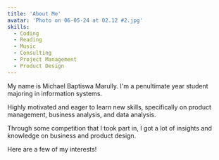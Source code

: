 ```yaml
---
title: 'About Me'
avatar: 'Photo on 06-05-24 at 02.12 #2.jpg'
skills:
  - Coding
  - Reading
  - Music
  - Consulting
  - Project Management
  - Product Design
---
```


My name is Michael Baptiswa Marully. I'm a penultimate year student majoring in information systems.

Highly motivated and eager to learn new skills, specifically on product management, business analysis, and data analysis.

Through some competition that I took part in, I got a lot of insights and knowledge on business and product design.

Here are a few of my interests!
